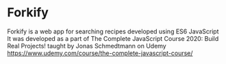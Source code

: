 # Forkify
Forkify is a web app for searching recipes developed using ES6 JavaScript
It was developed as a part of The Complete JavaScript Course 2020: Build Real Projects! taught by Jonas Schmedtmann on Udemy https://www.udemy.com/course/the-complete-javascript-course/
